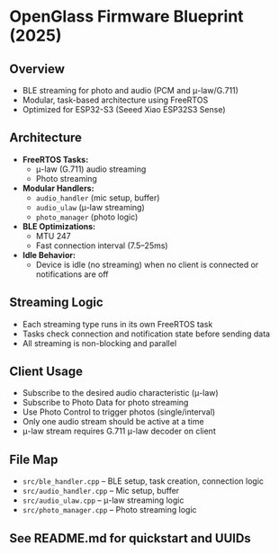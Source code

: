 # OpenGlass Firmware Blueprint (2025)

## Overview
- BLE streaming for photo and audio (PCM and μ-law/G.711)
- Modular, task-based architecture using FreeRTOS
- Optimized for ESP32-S3 (Seeed Xiao ESP32S3 Sense)

## Architecture
- **FreeRTOS Tasks:**
    - μ-law (G.711) audio streaming
    - Photo streaming
- **Modular Handlers:**
    - `audio_handler` (mic setup, buffer)
    - `audio_ulaw` (μ-law streaming)
    - `photo_manager` (photo logic)
- **BLE Optimizations:**
    - MTU 247
    - Fast connection interval (7.5–25ms)
- **Idle Behavior:**
    - Device is idle (no streaming) when no client is connected or notifications are off

## Streaming Logic
- Each streaming type runs in its own FreeRTOS task
- Tasks check connection and notification state before sending data
- All streaming is non-blocking and parallel

## Client Usage
- Subscribe to the desired audio characteristic (μ-law)
- Subscribe to Photo Data for photo streaming
- Use Photo Control to trigger photos (single/interval)
- Only one audio stream should be active at a time
- μ-law stream requires G.711 μ-law decoder on client

## File Map
- `src/ble_handler.cpp` – BLE setup, task creation, connection logic
- `src/audio_handler.cpp` – Mic setup, buffer
- `src/audio_ulaw.cpp` – μ-law streaming logic
- `src/photo_manager.cpp` – Photo streaming logic

## See README.md for quickstart and UUIDs
